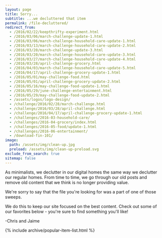 ```yaml
---
layout: page
title: Sorry...
subtitle: ...we decluttered that item
permalink: /file-decluttered/
redirect_from:
  - /2016/02/22/keepthrifty-experiment.html
  - /2016/03/06/march-challenge-update-1.html
  - /2016/03/06/march-challenge-household-care-update-1.html
  - /2016/03/13/march-challenge-household-care-update-2.html
  - /2016/03/20/march-challenge-update-3.html
  - /2016/03/20/march-challenge-household-care-update-3.html
  - /2016/03/27/march-challenge-household-care-update-4.html
  - /2016/03/28/april-challenge-grocery.html
  - /2016/04/03/march-challenge-household-care-update-5.html
  - /2016/04/17/april-challenge-grocery-update-1.html
  - /2016/05/01/may-challenge-food.html
  - /2016/05/01/april-challenge-grocery-update-2.html
  - /2016/05/16/may-challenge-food-update-1.html
  - /2016/05/29/june-challenge-entertainment.html
  - /2016/05/29/may-challenge-food-update-2.html
  - /assets/logos/logo-design/
  - /challenge/2016/02/28/march-challenge.html
  - /challenge/2016/03/28/april-challenge.html
  - /challenge/2016/04/17/april-challenge-grocery-update-1.html
  - /challenges/2016-03-household-care/
  - /challenges/2016-04-grocery/index.html
  - /challenges/2016-05-food/update-1.html
  - /challenges/2016-06-entertainment/
  - /download-fin-101/
image:
  path: /assets/img/clean-up.jpg
  preload: /assets/img/clean-up-preload.svg
exclude_from_search: true
sitemap: false
---
```


As minimalists, we declutter in our digital homes the same way we declutter our regular homes. From time to time, we go through our old posts and remove old content that we think is no longer providing value.

We're sorry to say that the file you're looking for was a part of one of those sweeps.

We do this to keep our site focused on the best content. Check out some of our favorites below - you're sure to find something you'll like!

-Chris and Jaime

{% include archive/popular-item-list.html %}
